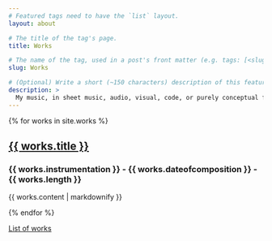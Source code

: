 ```yaml
---
# Featured tags need to have the `list` layout.
layout: about

# The title of the tag's page.
title: Works

# The name of the tag, used in a post's front matter (e.g. tags: [<slug>]).
slug: Works

# (Optional) Write a short (~150 characters) description of this featured tag.
description: >
  My music, in sheet music, audio, visual, code, or purely conceptual forms.
---
```


{% for works in site.works %}
  <h2><a href="{{ works.url }}">{{ works.title }}</a></h2>
  <h3>{{ works.instrumentation }} - {{ works.dateofcomposition }} - {{ works.length }}</h3>
  <p>{{ works.content | markdownify }}</p>
{% endfor %}

[List of works](/list-of-works)
